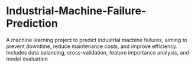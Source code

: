 # Industrial-Machine-Failure-Prediction
A machine learning project to predict industrial machine failures, aiming to prevent downtime, reduce maintenance costs, and improve efficiency. Includes data balancing, cross-validation, feature importance analysis, and model evaluation
